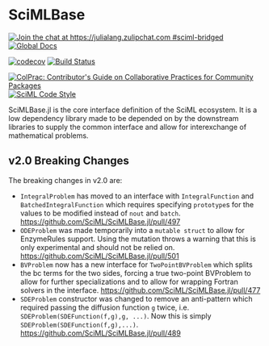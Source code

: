 # SciMLBase

[![Join the chat at https://julialang.zulipchat.com #sciml-bridged](https://img.shields.io/static/v1?label=Zulip&message=chat&color=9558b2&labelColor=389826)](https://julialang.zulipchat.com/#narrow/stream/279055-sciml-bridged)
[![Global Docs](https://img.shields.io/badge/docs-SciML-blue.svg)](https://docs.sciml.ai/SciMLBase/stable)

[![codecov](https://codecov.io/gh/SciML/SciMLBase.jl/branch/master/graph/badge.svg)](https://codecov.io/gh/SciML/SciMLBase.jl)
[![Build Status](https://github.com/SciML/SciMLBase.jl/workflows/CI/badge.svg)](https://github.com/SciML/SciMLBase.jl/actions?query=workflow%3ACI)

[![ColPrac: Contributor's Guide on Collaborative Practices for Community Packages](https://img.shields.io/badge/ColPrac-Contributor%27s%20Guide-blueviolet)](https://github.com/SciML/ColPrac)
[![SciML Code Style](https://img.shields.io/static/v1?label=code%20style&message=SciML&color=9558b2&labelColor=389826)](https://github.com/SciML/SciMLStyle)

SciMLBase.jl is the core interface definition of the SciML ecosystem. It is a
low dependency library made to be depended on by the downstream libraries to
supply the common interface and allow for interexchange of mathematical problems.


## v2.0 Breaking Changes

The breaking changes in v2.0 are:

  - `IntegralProblem` has moved to an interface with `IntegralFunction` and `BatchedIntegralFunction` which requires specifying `prototype`s for the values to be modified
    instead of `nout` and `batch`. https://github.com/SciML/SciMLBase.jl/pull/497
  - `ODEProblem` was made temporarily into a `mutable struct` to allow for EnzymeRules support. Using the mutation throws a warning that this is only experimental and should not be relied on.
    https://github.com/SciML/SciMLBase.jl/pull/501
  - `BVProblem` now has a new interface for `TwoPointBVProblem` which splits the bc terms for the two sides, forcing a true two-point BVProblem to allow for further specializations and to allow
    for wrapping Fortran solvers in the interface. https://github.com/SciML/SciMLBase.jl/pull/477
  - `SDEProblem` constructor was changed to remove an anti-pattern which required passing the diffusion function `g` twice, i.e. `SDEProblem(SDEFunction(f,g),g, ...)`.
    Now this is simply `SDEProblem(SDEFunction(f,g),...)`. https://github.com/SciML/SciMLBase.jl/pull/489
